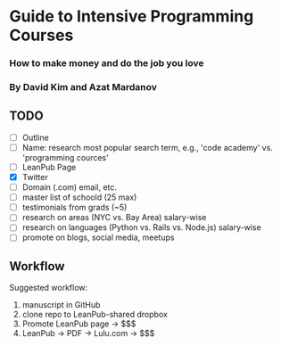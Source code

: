 # Guide to Intensive Programming Courses

### How to make money and do the job you love

### By David Kim and Azat Mardanov

## TODO

- [ ] Outline
- [ ] Name: research most popular search term, e.g., 'code academy' vs. 'programming cources'
- [ ] LeanPub Page
- [x] Twitter
- [ ] Domain (.com) email, etc.
- [ ] master list of schoold (25 max)
- [ ] testimonials from grads (~5)
- [ ] research on areas (NYC vs. Bay Area) salary-wise
- [ ] research on languages (Python vs. Rails vs. Node.js) salary-wise
- [ ] promote on blogs, social media, meetups

## Workflow

Suggested workflow:

1. manuscript in GitHub
2. clone repo to LeanPub-shared dropbox
3. Promote LeanPub page -> $$$
3. LeanPub -> PDF -> Lulu.com -> $$$


